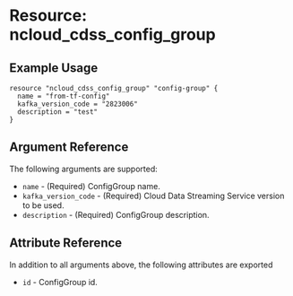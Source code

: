 # Resource: ncloud_cdss_config_group

## Example Usage

``` hcl
resource "ncloud_cdss_config_group" "config-group" {
  name = "from-tf-config"
  kafka_version_code = "2823006"
  description = "test"
}
```

## Argument Reference
The following arguments are supported:

* `name` - (Required) ConfigGroup name.
* `kafka_version_code` - (Required) Cloud Data Streaming Service version to be used.
* `description` - (Required) ConfigGroup description.

## Attribute Reference
In addition to all arguments above, the following attributes are exported

* `id` - ConfigGroup id.

